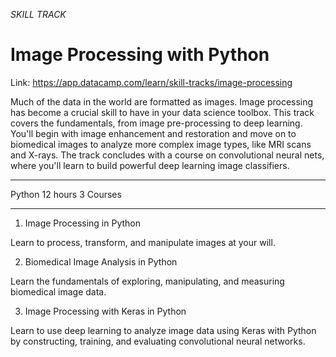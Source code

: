 *SKILL TRACK*

# Image Processing with Python

Link: https://app.datacamp.com/learn/skill-tracks/image-processing

Much of the data in the world are formatted as images. Image processing has become a crucial skill to have in your data science toolbox. This track covers the fundamentals, from image pre-processing to deep learning. You'll begin with image enhancement and restoration and move on to biomedical images to analyze more complex image types, like MRI scans and X-rays. The track concludes with a course on convolutional neural nets, where you'll learn to build powerful deep learning image classifiers.

---

Python
12 hours
3 Courses

---

1. Image Processing in Python

Learn to process, transform, and manipulate images at your will.

2. Biomedical Image Analysis in Python

Learn the fundamentals of exploring, manipulating, and measuring biomedical image data.

3. Image Processing with Keras in Python

Learn to use deep learning to analyze image data using Keras with Python by constructing, training, and evaluating convolutional neural networks.

